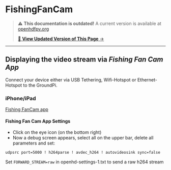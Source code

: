 # FishingFanCam

<!-- LEGACY DOCUMENTATION NOTICE -->
> ⚠️ **This documentation is outdated!** A current version is available at [openhdfpv.org](https://openhdfpv.org)
> 
> [📖 **View Updated Version of This Page** →](https://openhdfpv.org)

---


## Displaying the video stream via _**Fishing Fan Cam App**_

Connect your device either via USB Tethering, Wifi-Hotspot or Ethernet-Hotspot to the GroundPi.

### iPhone/iPad

[Fishing FanCam app](https://itunes.apple.com/us/app/fishing-fancam/id1187600031)

#### Fishing Fan Cam App Settings

* Click on the eye icon \(on the bottom right\)
* Now a debug screen appears, select all on the upper bar, delete all parameters and set:

```text
udpsrc port=5000 ! h264parse ! avdec_h264 ! autovideosink sync=false
```

Set `FORWARD_STREAM=raw` in openhd-settings-1.txt to send a raw h264 stream

